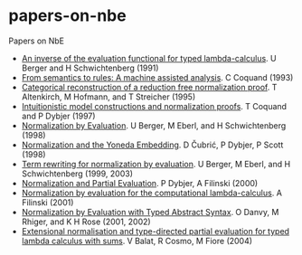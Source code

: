 # papers-on-nbe
Papers on NbE

* [An inverse of the evaluation functional for typed lambda-calculus](https://epub.ub.uni-muenchen.de/4261/1/4261.pdf). U Berger and H Schwichtenberg (1991)
* [From semantics to rules: A machine assisted analysis](https://link.springer.com/content/pdf/10.1007/BFb0049326.pdf). C Coquand (1993)
* [Categorical reconstruction of a reduction free normalization proof](https://link.springer.com/content/pdf/10.1007/3-540-60164-3_27.pdf). T Altenkirch, M Hofmann, and T Streicher (1995)
* [Intuitionistic model constructions and normalization proofs](https://www.cambridge.org/core/journals/mathematical-structures-in-computer-science/article/intuitionistic-model-constructions-and-normalization-proofs/15AE4B790FF9E4B1998CE92054DBD3CF). T Coquand and P Dybjer (1997) 
* [Normalization by Evaluation](https://pdfs.semanticscholar.org/6f59/ea5b7374ad94ce0b2c0b5e821bdcac631f8e.pdf). U Berger, M Eberl, and H Schwichtenberg (1998)
* [Normalization and the Yoneda Embedding](https://www.cambridge.org/core/journals/mathematical-structures-in-computer-science/article/normalization-and-the-yoneda-embedding/52CC6B0D0961F134ABF28BF6A824D45B). D Čubrić, P Dybjer, P Scott (1998)
* [Term rewriting for normalization by evaluation](https://www.sciencedirect.com/science/article/pii/S0890540103000142). U Berger, M Eberl, and H Schwichtenberg (1999, 2003)
* [Normalization and Partial Evaluation](https://link.springer.com/chapter/10.1007%2F3-540-45699-6_4). P Dybjer, A Filinski (2000)
* [Normalization by evaluation for the computational lambda-calculus](https://link.springer.com/chapter/10.1007/3-540-45413-6_15). A Filinski (2001)
* [Normalization by Evaluation with Typed Abstract Syntax](https://www.cambridge.org/core/journals/journal-of-functional-programming/article/normalization-by-evaluation-with-typed-abstract-syntax/EB9C84EDC74834E940111BC94D2E0481). O Danvy, M Rhiger, and K H Rose (2001, 2002)
* [Extensional normalisation and type-directed partial evaluation for typed lambda calculus with sums](https://dl.acm.org/citation.cfm?id=964007). V Balat, R Cosmo, M Fiore (2004)

